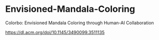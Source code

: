 # Envisioned-Mandala-Coloring


Colorbo: Envisioned Mandala Coloring through Human-AI Collaboration <br>

https://dl.acm.org/doi/10.1145/3490099.3511135
